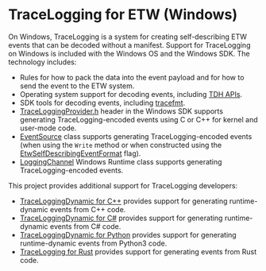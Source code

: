 # TraceLogging for ETW (Windows)

On Windows, TraceLogging is a system for creating self-describing ETW events
that can be decoded without a manifest. Support for TraceLogging on Windows is
included with the Windows OS and the Windows SDK. The technology includes:

- Rules for how to pack the data into the event payload and for how to send
  the event to the ETW system.
- Operating system support for decoding events, including
  [TDH APIs](https://docs.microsoft.com/windows/win32/api/tdh/nf-tdh-tdhgeteventinformation).
- SDK tools for decoding events, including
  [tracefmt](https://docs.microsoft.com/windows-hardware/drivers/devtest/tracefmt).
- [TraceLoggingProvider.h](https://docs.microsoft.com/windows/win32/api/traceloggingprovider/)
  header in the Windows SDK supports generating TraceLogging-encoded events using
  C or C++ for kernel and user-mode code.
- [EventSource](https://docs.microsoft.com/dotnet/api/system.diagnostics.tracing.eventsource)
  class supports generating TraceLogging-encoded events (when using the `Write` method or
  when constructed using the
  [EtwSelfDescribingEventFormat](https://docs.microsoft.com/dotnet/api/system.diagnostics.tracing.eventsourcesettings)
  flag).
- [LoggingChannel](https://docs.microsoft.com/uwp/api/windows.foundation.diagnostics.loggingchannel)
  Windows Runtime class supports generating TraceLogging-encoded events.

This project provides additional support for TraceLogging developers:

- [TraceLoggingDynamic for C++](cpp/traceloggingdynamic/README.md) provides support for generating
  runtime-dynamic events from C++ code.
- [TraceLoggingDynamic for C#](cs/traceloggingdynamic/README.md) provides support for generating
  runtime-dynamic events from C# code.
- [TraceLoggingDynamic for Python](python/traceloggingdynamic/README.md) provides support for generating
  runtime-dynamic events from Python3 code.
- [TraceLogging for Rust](rust/README.md) provides support for generating events from Rust code.
